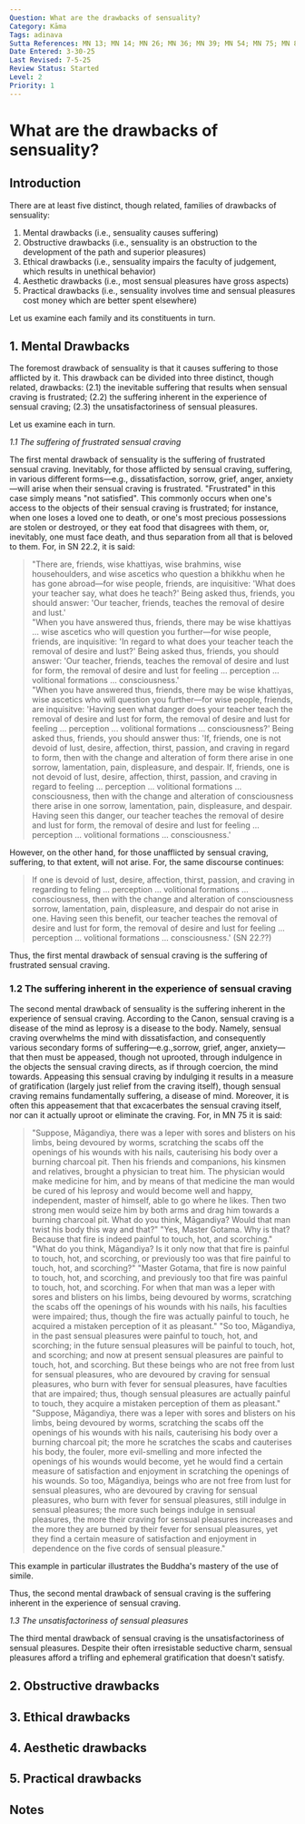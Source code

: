 ```yaml
---
Question: What are the drawbacks of sensuality?
Category: Kāma
Tags: adinava
Sutta References: MN 13; MN 14; MN 26; MN 36; MN 39; MN 54; MN 75; MN 82; MN 87; SN 8.2; UD 44
Date Entered: 3-30-25
Last Revised: 7-5-25
Review Status: Started
Level: 2
Priority: 1
---
```


# What are the drawbacks of sensuality?

## Introduction

There are at least five distinct, though related, families of drawbacks of sensuality:
1. Mental drawbacks (i.e., sensuality causes suffering)
2. Obstructive drawbacks (i.e., sensuality is an obstruction to the development of the path and superior pleasures)
3. Ethical drawbacks (i.e., sensuality impairs the faculty of judgement, which results in unethical behavior)
4. Aesthetic drawbacks (i.e., most sensual pleasures have gross aspects)
5. Practical drawbacks (i.e., sensuality involves time and sensual pleasures cost money which are better spent elsewhere)

Let us examine each family and its constituents in turn.


## 1. Mental Drawbacks

The foremost drawback of sensuality is that it causes suffering to those afflicted by it. This drawback can be divided into three distinct, though related, drawbacks: (2.1) the inevitable suffering that results when sensual craving is frustrated; (2.2) the suffering inherent in the experience of sensual craving; (2.3) the unsatisfactoriness of sensual pleasures.

Let us examine each in turn.

<i>1\.1  The suffering of frustrated sensual craving</i>

The first mental drawback of sensuality is the suffering of frustrated sensual craving. Inevitably, for those afflicted by sensual craving, suffering, in various different forms—e.g., dissatisfaction, sorrow, grief, anger, anxiety—will arise when their sensual craving is frustrated. "Frustrated" in this case simply means "not satisfied". This commonly occurs when one's access to the objects of their sensual craving is frustrated; for instance, when one loses a loved one to death, or one's most precious possessions are stolen or destroyed, or they eat food that disagrees with them, or, inevitably, one must face death, and thus separation from all that is beloved to them. For, in SN 22.2, it is said:

>"There are, friends, wise khattiyas, wise brahmins, wise househoulders, and wise ascetics who question a bhikkhu when he has gone abroad—for wise people, friends, are inquisitive: 'What does your teacher say, what does he teach?' Being asked thus, friends, you should answer: 'Our teacher, friends, teaches the removal of desire and lust.'\
"When you have answered thus, friends, there may be wise khattiyas ... wise ascetics who will question you further—for wise people, friends, are inquisitive: 'In regard to what does your teacher teach the removal of desire and lust?' Being asked thus, friends, you should answer: 'Our teacher, friends, teaches the removal of desire and lust for form, the removal of desire and lust for feeling ... perception ... volitional formations ... consciousness.'\
"When you have answered thus, friends, there may be wise khattiyas, wise ascetics who will question you further—for wise people, friends, are inquisitve: 'Having seen what danger does your teacher teach the removal of desire and lust for form, the removal of desire and lust for feeling ... perception ... volitional formations ... consciousness?' Being asked thus, friends, you should answer thus: 'If, friends, one is not devoid of lust, desire, affection, thirst, passion, and craving in regard to form, then with the change and alteration of form there arise in one sorrow, lamentation, pain, displeasure, and despair. If, friends, one is not devoid of lust, desire, affection, thirst, passion, and craving in regard to feeling ... perception ... volitional formations ... consciousness, then with the change and alteration of consciousness there arise in one sorrow, lamentation, pain, displeasure, and despair. Having seen this danger, our teacher teaches the removal of desire and lust for form, the removal of desire and lust for feeling ... perception ... volitional formations ... consciousness.'

However, on the other hand, for those unafflicted by sensual craving, suffering, to that extent, will not arise. For, the same discourse continues:

>If one is devoid of lust, desire, affection, thirst, passion, and craving in regarding to feling ... perception ... volitional formations ... consciousness, then with the change and alteration of consciousness sorrow, lamentation, pain, displeasure, and despair do not arise in one. Having seen this benefit, our teacher teaches the removal of desire and lust for form, the removal of desire and lust for feeling ... perception ... volitional formations ... consciousness.' (SN 22.??)<!-- citation -->
<!-- more suttas which discuss this such as MN 87 -->

Thus, the first mental drawback of sensual craving is the suffering of frustrated sensual craving.

### 1.2 The suffering inherent in the experience of sensual craving

The second mental drawback of sensuality is the suffering inherent in the experience of sensual craving. According to the Canon, sensual craving is a disease of the mind as leprosy is a disease to the body. Namely, sensual craving overwhelms the mind with dissatisfaction, and consequently various secondary forms of suffering—e.g.,sorrow, grief, anger, anxiety—that then must be appeased, though not uprooted, through indulgence in the objects the sensual craving directs, as if through coercion, the mind towards. Appeasing this sensual craving by indulging it results in a measure of gratification (largely just relief from the craving itself), though sensual craving remains fundamentally suffering, a disease of mind. Moreover, it is often this appeasement that that excacerbates the sensual craving itself, nor can it actually uproot or eliminate the craving. For, in MN 75 it is said:

>"Suppose, Māgandiya, there was a leper with sores and blisters on his limbs, being devoured by worms, scratching the scabs off the openings of his wounds with his nails, cauterising his body over a burning charcoal pit. Then his friends and companions, his kinsmen and relatives, brought a physician to treat him. The physician would make medicine for him, and by means of that medicine the man would be cured of his leprosy and would become well and happy, independent, master of himself, able to go where he likes. Then two strong men would seize him by both arms and drag him towards a burning charcoal pit. What do you think, Māgandiya? Would that man twist his body this way and that?"
"Yes, Master Gotama. Why is that? Because that fire is indeed painful to touch, hot, and scorching."
"What do you think, Māgandiya? Is it only now that that fire is painful to touch, hot, and scorching, or previously too was that fire painful to touch, hot, and scorching?"
"Master Gotama, that fire is now painful to touch, hot, and scorching, and previously too that fire was painful to touch, hot, and scorching. For when that man was a leper with sores and blisters on his limbs, being devoured by worms, scratching
the scabs off the openings of his wounds with his nails, his faculties were impaired; thus, though the fire was actually painful to touch, he acquired a mistaken perception
of it as pleasant."
"So too, Māgandiya, in the past sensual pleasures were painful to touch, hot, and scorching; in the future sensual pleasures will be painful to touch, hot, and scorching; and now at present sensual pleasures are painful to touch, hot, and
scorching. But these beings who are not free from lust for sensual pleasures, who are devoured by craving for sensual pleasures, who burn with fever for sensual pleasures, have faculties that are impaired; thus, though sensual pleasures are actually painful to touch, they acquire a mistaken perception of them as pleasant." 
"Suppose, Māgandiya, there was a leper with sores and blisters on his limbs, being devoured by worms, scratching the scabs off the openings of his wounds with his nails, cauterising his body over a burning charcoal pit; the more he scratches the scabs and cauterises his body, the fouler, more evil-smelling and more infected the openings of his wounds would become, yet he would find a certain measure of satisfaction and enjoyment in scratching the openings of his wounds. So too, Māgandiya, beings who are not free from lust for sensual pleasures, who are devoured by craving for sensual pleasures, who burn with fever for sensual pleasures, still indulge in sensual pleasures; the more such beings indulge in sensual pleasures, the more their craving for sensual pleasures increases and the more they are burned by their fever for sensual pleasures, yet they find a certain measure of satisfaction and enjoyment in dependence on the five cords of sensual pleasure."<!-- Let it be noted here that I should hope to proceed with more questions and back and forth on this particular issue. -->

This example in particular illustrates the Buddha's mastery of the use of simile.

Thus, the second mental drawback of sensual craving is the suffering inherent in the experience of sensual craving.

<i>1.3 The unsatisfactoriness of sensual pleasures</i>
 
 The third mental drawback of sensual craving is the unsatisfactoriness of sensual pleasures. Despite their often irresistable seductive charm, sensual pleasures afford a trifling and ephemeral gratification that doesn't satisfy. 

## 2. Obstructive drawbacks


## 3. Ethical drawbacks


## 4. Aesthetic drawbacks


## 5. Practical drawbacks

## Notes

<!-- 

Notes:

I am uncertain whether or not to discuss sensuality, or sensual craving, and if there is even any meaningful distinction.
 -->